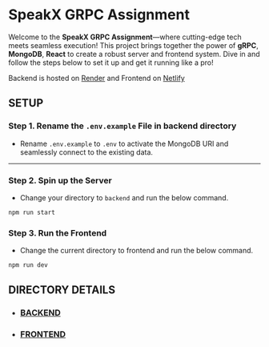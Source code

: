 # SpeakX GRPC Assignment


Welcome to the **SpeakX GRPC Assignment**—where cutting-edge tech meets seamless execution! This project brings together the power of **gRPC**, **MongoDB**, **React** to create a robust server and frontend system. Dive in and follow the steps below to set it up and get it running like a pro!

Backend is hosted on [Render](https://speakx-grpc-assignment.onrender.com) and Frontend on [Netlify](https://speakx-quiz.netlify.app/)


## SETUP

### Step 1. Rename the `.env.example` File in backend directory

- Rename `.env.example` to `.env` to activate the MongoDB URI and seamlessly connect to the existing data.

---

### Step 2. Spin up the Server
- Change your directory to `backend` and run the below command.

```bash
npm run start
```


### Step 3. Run the Frontend

- Change the current directory to frontend and run the below command.
```bash
npm run dev
```
## DIRECTORY DETAILS
- ### [BACKEND](./backend/README.md)
- ### [FRONTEND](./frontend/README.md)
